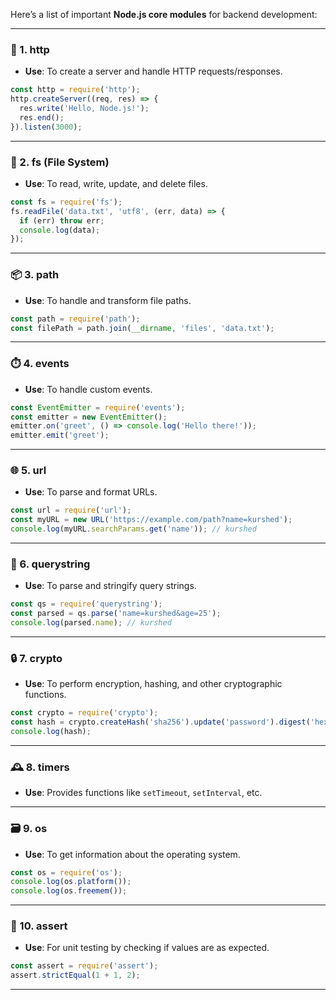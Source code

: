 Here’s a list of important **Node.js core modules** for backend development:

---

### 🔧 1. **http**

* **Use**: To create a server and handle HTTP requests/responses.

```js
const http = require('http');
http.createServer((req, res) => {
  res.write('Hello, Node.js!');
  res.end();
}).listen(3000);
```

---

### 📂 2. **fs (File System)**

* **Use**: To read, write, update, and delete files.

```js
const fs = require('fs');
fs.readFile('data.txt', 'utf8', (err, data) => {
  if (err) throw err;
  console.log(data);
});
```

---

### 📦 3. **path**

* **Use**: To handle and transform file paths.

```js
const path = require('path');
const filePath = path.join(__dirname, 'files', 'data.txt');
```

---

### ⏱️ 4. **events**

* **Use**: To handle custom events.

```js
const EventEmitter = require('events');
const emitter = new EventEmitter();
emitter.on('greet', () => console.log('Hello there!'));
emitter.emit('greet');
```

---

### 🌐 5. **url**

* **Use**: To parse and format URLs.

```js
const url = require('url');
const myURL = new URL('https://example.com/path?name=kurshed');
console.log(myURL.searchParams.get('name')); // kurshed
```

---

### 📡 6. **querystring**

* **Use**: To parse and stringify query strings.

```js
const qs = require('querystring');
const parsed = qs.parse('name=kurshed&age=25');
console.log(parsed.name); // kurshed
```

---

### 🔒 7. **crypto**

* **Use**: To perform encryption, hashing, and other cryptographic functions.

```js
const crypto = require('crypto');
const hash = crypto.createHash('sha256').update('password').digest('hex');
console.log(hash);
```

---

### 🕰️ 8. **timers**

* **Use**: Provides functions like `setTimeout`, `setInterval`, etc.

---

### 🗃️ 9. **os**

* **Use**: To get information about the operating system.

```js
const os = require('os');
console.log(os.platform());
console.log(os.freemem());
```

---

### 🧪 10. **assert**

* **Use**: For unit testing by checking if values are as expected.

```js
const assert = require('assert');
assert.strictEqual(1 + 1, 2);
```

---

